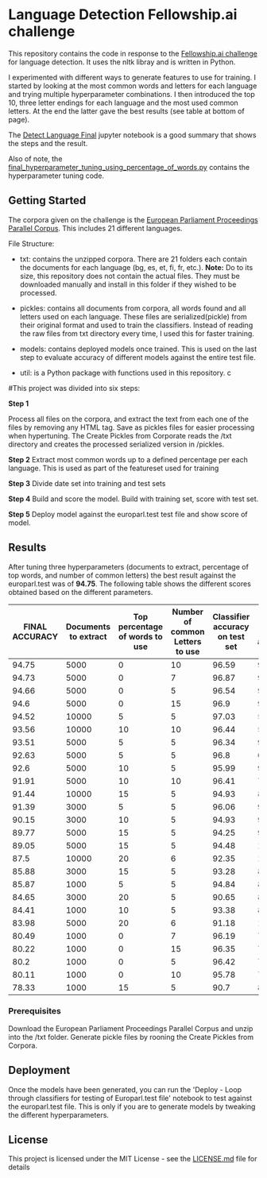 # Language Detection Fellowship.ai challenge

This repository contains the code in response to the [Fellowship.ai challenge](https://fellowship.ai/challenge/) for language detection. It uses the nltk libray and is written in Python.

I experimented with different ways to generate features to use for training. I started by looking at the most common words and letters for each language and trying multiple hyperparameter combinations. I then introduced the top 10, three letter endings for each language and the most used common letters.   At the end the latter gave the best results (see table at bottom of page).

The [Detect Language Final](Detect%20Language%20Final.ipynb) jupyter notebook is a good summary that shows the steps and the result.

Also of note, the [final_hyperparameter_tuning_using_percentage_of_words.py](final_hyperparameter_tuning_using_percentage_of_words.py) contains the hyperparameter tuning code.


## Getting Started

The corpora given on the challenge is the [European Parliament Proceedings Parallel Corpus](http://www.statmt.org/europarl/). This includes 21 different languages.

File Structure:

* txt: contains the unzipped corpora. There are 21 folders each contain the documents for each language (bg, es, et, fi, fr, etc.). **Note:** Do to its size, this repository does not contain the actual files. They must be downloaded manually and install in this folder if they wished to be processed.

* pickles: contains all documents from corpora, all words found and all letters used on each language. These files are serialized(pickle) from their original format and used to train the classifiers. Instead of reading the raw files from txt directory every time, I used this for faster training.

* models: contains deployed models once trained. This is used on the last step to evaluate accuracy of different models against the entire test file.

* util: is a Python package with functions used in this repository. c

#This project was divided into six steps:

**Step 1**

Process all files on the corpora, and extract the text from each one of the files by removing any HTML tag. Save as pickles files for easier processing when hypertuning. The Create Pickles from Corporate reads the /txt directory and creates the processed serialized version in /pickles. 

**Step 2**
Extract most common words up to a defined percentage per each language. This is used as part of the featureset used for training

**Step 3**
Divide date set into training and test sets

**Step 4**
Build and score the model. Build with training set, score with test set.

**Step 5**
Deploy model against the europarl.test test file and show score of model.

## Results

After tuning three hyperparameters (documents to extract, percentage of top words, and number of common letters) the best result against the europarl.test was of **94.75**.  The following table shows the different scores obtained based on the different parameters.

FINAL ACCURACY|Documents to extract|Top percentage of words to use|Number of common Letters to use|Classifier accuracy on test set|Europarl test accuracy|Model accuracy against europarl.test|All documents processed|Number of features used|Training set|Test set|Classifier accuracy on test set|Europarl test accuracy|Model accuracy against europarl.test
--------------|--------------|--------------|--------------|--------------|--------------|--------------|--------------|--------------|--------------|--------------|--------------|--------------|--------------|
94.75|5000|0|10|96.59|92.66|94.75|105000|0|84000|21000|96.59|92.66|94.75
94.73|5000|0|7|96.87|93.42|94.73|105000|0|84000|21000|96.87|93.42|94.73
94.66|5000|0|5|96.54|93.33|94.66|105000|0|84000|21000|96.54|93.33|94.66
94.6|5000|0|15|96.9|92.09|94.6|105000|0|84000|21000|96.9|92.09|94.6
94.52|10000|5|5|97.03|50|94.52|187071|129|149656|37415|97.03|50|94.52
93.56|10000|10|10|96.44|55|93.56|187071|415|149656|37415|96.44|55|93.56
93.51|5000|5|5|96.34|94.76|93.51|110000|121|88000|22000|96.34|94.76|93.51
92.63|5000|5|5|96.8|66|92.63|105000|129|84000|21000|96.8|66|92.63
92.6|5000|10|5|95.99|94|92.6|110000|399|88000|22000|95.99|94|92.6
91.91|5000|10|10|96.41|73|91.91|105000|415|84000|21000|96.41|73|91.91
91.44|10000|15|5|94.93|87|91.44|187071|856|149656|37415|94.93|87|91.44
91.39|3000|5|5|96.06|93.09|91.39|66000|119|52800|13200|96.06|93.09|91.39
90.15|3000|10|5|94.93|92.14|90.15|66000|389|52800|13200|94.93|92.14|90.15
89.77|5000|15|5|94.25|90.33|89.77|110000|827|88000|22000|94.25|90.33|89.77
89.05|5000|15|5|94.48|111|89.05|105000|856|84000|21000|94.48|111|89.05
87.5|10000|20|6|92.35|119|87.5|187071|1491|149656|37415|92.35|119|87.5
85.88|3000|15|5|93.28|88.33|85.88|66000|805|52800|13200|93.28|88.33|85.88
85.87|1000|5|5|94.84|89.19|85.87|22000|119|17600|4400|94.84|89.19|85.87
84.65|3000|20|5|90.65|86.95|84.65|66000|1423|52800|13200|90.65|86.95|84.65
84.41|1000|10|5|93.38|86.8|84.41|22000|389|17600|4400|93.38|86.8|84.41
83.98|5000|20|6|91.18|164|83.98|105000|1491|84000|21000|91.18|164|83.98
80.49|1000|0|7|96.19|75.23|80.49|21000|0|16800|4200|96.19|75.23|80.49
80.22|1000|0|15|96.35|73.9|80.22|21000|0|16800|4200|96.35|73.9|80.22
80.2|1000|0|5|96.42|74.57|80.2|21000|0|16800|4200|96.42|74.57|80.2
80.11|1000|0|10|95.78|73.33|80.11|21000|0|16800|4200|95.78|73.33|80.11
78.33|1000|15|5|90.7|82.47|78.33|22000|805|17600|4400|90.7|82.47|78.33

### Prerequisites

Download the European Parliament Proceedings Parallel Corpus and unzip into the /txt folder.
Generate pickle files by rooning the Create Pickles from Corpora.

## Deployment

Once the models have been generated, you can run the 'Deploy - Loop through classifiers for testing of Europarl.test file' notebook to test against the europarl.test file.
This is only if you are to generate models by tweaking the different hyperparameters.

## License

This project is licensed under the MIT License - see the [LICENSE.md](LICENSE.md) file for details


